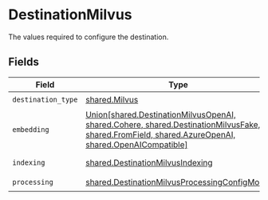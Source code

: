 # DestinationMilvus

The values required to configure the destination.


## Fields

| Field                                                                                                                                                                                                  | Type                                                                                                                                                                                                   | Required                                                                                                                                                                                               | Description                                                                                                                                                                                            |
| ------------------------------------------------------------------------------------------------------------------------------------------------------------------------------------------------------ | ------------------------------------------------------------------------------------------------------------------------------------------------------------------------------------------------------ | ------------------------------------------------------------------------------------------------------------------------------------------------------------------------------------------------------ | ------------------------------------------------------------------------------------------------------------------------------------------------------------------------------------------------------ |
| `destination_type`                                                                                                                                                                                     | [shared.Milvus](../../models/shared/milvus.md)                                                                                                                                                         | :heavy_check_mark:                                                                                                                                                                                     | N/A                                                                                                                                                                                                    |
| `embedding`                                                                                                                                                                                            | [Union[shared.DestinationMilvusOpenAI, shared.Cohere, shared.DestinationMilvusFake, shared.FromField, shared.AzureOpenAI, shared.OpenAICompatible]](../../models/shared/destinationmilvusembedding.md) | :heavy_check_mark:                                                                                                                                                                                     | Embedding configuration                                                                                                                                                                                |
| `indexing`                                                                                                                                                                                             | [shared.DestinationMilvusIndexing](../../models/shared/destinationmilvusindexing.md)                                                                                                                   | :heavy_check_mark:                                                                                                                                                                                     | Indexing configuration                                                                                                                                                                                 |
| `processing`                                                                                                                                                                                           | [shared.DestinationMilvusProcessingConfigModel](../../models/shared/destinationmilvusprocessingconfigmodel.md)                                                                                         | :heavy_check_mark:                                                                                                                                                                                     | N/A                                                                                                                                                                                                    |